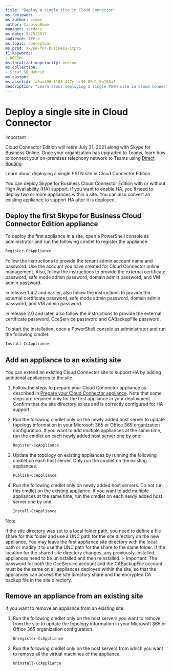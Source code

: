 ```yaml
---
title: "Deploy a single site in Cloud Connector"
ms.reviewer: 
ms.author: crowe
author: CarolynRowe
manager: serdars
ms.date: 9/25/2017
audience: ITPro
ms.topic: conceptual
ms.prod: skype-for-business-itpro
f1.keywords:
- NOCSH
ms.localizationpriority: medium
ms.collection: 
- Strat_SB_Hybrid
ms.custom:
ms.assetid: fa8aa499-1188-447e-bc30-89d1f5b198a7
description: "Learn about deploying a single PSTN site in Cloud Connector Edition."
---
```


# Deploy a single site in Cloud Connector
 
> [!Important]
> Cloud Connector Edition will retire July 31, 2021 along with Skype for Business Online. Once your organization has upgraded to Teams, learn how to connect your on-premises telephony network to Teams using [Direct Routing](/MicrosoftTeams/direct-routing-landing-page).

Learn about deploying a single PSTN site in Cloud Connector Edition.
  
You can deploy Skype for Business Cloud Connector Edition with or without High Availability (HA) support. If you want to enable HA, you'll need to deploy two or more appliances within a site. You can also convert an existing appliance to support HA after it is deployed.
  
## Deploy the first Skype for Business Cloud Connector Edition appliance

To deploy the first appliance in a site, open a PowerShell console as administrator and run the following cmdlet to register the appliance:
  
```powershell
Register-CcAppliance
```

Follow the instructions to provide the tenant admin account name and password. Use the account you have created for Cloud Connector online management. Also, follow the instructions to provide the external certificate password, safe mode admin password, domain admin password, and VM admin password. 
  
In release 1.4.2 and earlier, also follow the instructions to provide the external certificate password, safe mode admin password, domain admin password, and VM admin password. 
  
In release 2.0 and later, also follow the instructions to provide the external certificate password, CceService password and CABackupFile password.
  
To start the installation, open a PowerShell console as administrator and run the following cmdlet:
  
```powershell
Install-CcAppliance
```

## Add an appliance to an existing site

You can extend an existing Cloud Connector site to support HA by adding additional appliances to the site. 
  
1. Follow the steps to prepare your Cloud Connector appliance as described in [Prepare your Cloud Connector appliance](prepare-your-cloud-connector-appliance.md). Note that some steps are required only for the first appliance in your deployment. Confirm that the site directory exists and is correctly configured for HA support.
    
2. Run the following cmdlet only on the newly added host server to update topology information in your Microsoft 365 or Office 365 organization configuration. If you want to add multiple appliances at the same time, run the cmdlet on each newly added host server one by one:
    
   ```powershell
   Register-CcAppliance
   ```

3. Update the topology on existing appliances by running the following cmdlet on each host server. Only run the cmdlet on the existing appliances.
    
   ```powershell
   Publish-CcAppliance
   ```

4. Run the following cmdlet only on newly added host servers. Do not run this cmdlet on the existing appliance. If you want to add multiple appliances at the same time, run the cmdlet on each newly added host server one by one.
    
   ```powershell
   Install-CcAppliance
   ```

> [!NOTE]
> If the site directory was set to a local folder path, you need to define a file share for this folder and use a UNC path for the site directory on the new appliance. You may leave the first appliance site directory with the local path or modify it to use the UNC path for the share to the same folder. If the location for the shared site directory changes, any previously-installed appliances need to be uninstalled and then reinstalled. > Important: The password for both the CceService account and the CABackupFile account must be the same on all appliances deployed within the site, so that the appliances can access the site directory share and the encrypted CA backup file in the site directory. 
  
## Remove an appliance from an existing site

If you want to remove an appliance from an existing site:
  
1. Run the following cmdlet only on the host servers you want to remove from the site to update the topology information in your Microsoft 365 or Office 365 organization configuration.
    
   ```powershell
   Unregister-CcAppliance
   ```

2. Run the following cmdlet only on the host servers from which you want to remove all the virtual machines of the appliance.
    
   ```powershell
   Uninstall-CcAppliance
   ```